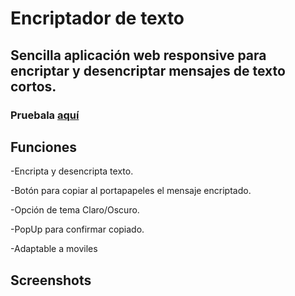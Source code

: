 # Encriptador de texto

## Sencilla aplicación web responsive para encriptar y desencriptar mensajes de texto cortos.

### Pruebala [aquí](https://andresq-dev.github.io/Crypto/)

## Funciones
-Encripta y desencripta texto.

-Botón para copiar al portapapeles el mensaje encriptado.

-Opción de tema Claro/Oscuro.

-PopUp para confirmar copiado.

-Adaptable a moviles

## Screenshots

